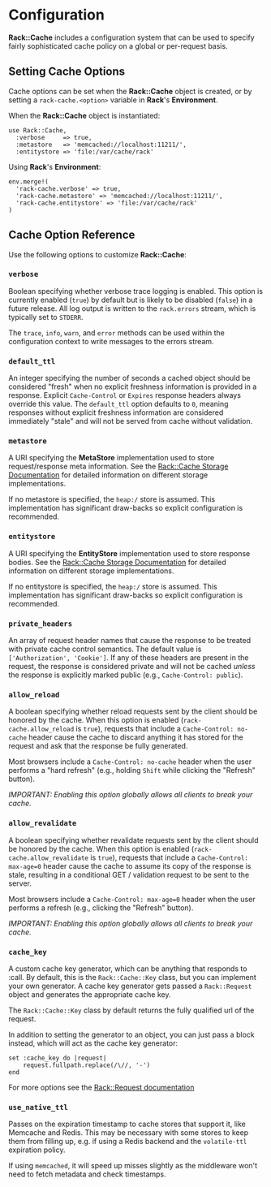 Configuration
=============

__Rack::Cache__ includes a configuration system that can be used to specify
fairly sophisticated cache policy on a global or per-request basis.

<a id='setopt'></a>

Setting Cache Options
---------------------

Cache options can be set when the __Rack::Cache__ object is created,
or by setting a `rack-cache.<option>` variable in __Rack__'s
__Environment__.

When the __Rack::Cache__ object is instantiated:

    use Rack::Cache,
      :verbose     => true,
      :metastore   => 'memcached://localhost:11211/',
      :entitystore => 'file:/var/cache/rack'

Using __Rack__'s __Environment__:

    env.merge!(
      'rack-cache.verbose' => true,
      'rack-cache.metastore' => 'memcached://localhost:11211/',
      'rack-cache.entitystore' => 'file:/var/cache/rack'
    )

<a id='options'></a>

Cache Option Reference
----------------------

Use the following options to customize __Rack::Cache__:

### `verbose`

Boolean specifying whether verbose trace logging is enabled. This option is
currently enabled (`true`) by default but is likely to be disabled (`false`) in
a future release. All log output is written to the `rack.errors` stream, which
is typically set to `STDERR`.

The `trace`, `info`, `warn`, and `error` methods can be used within the
configuration context to write messages to the errors stream.

### `default_ttl`

An integer specifying the number of seconds a cached object should be considered
"fresh" when no explicit freshness information is provided in a response.
Explicit `Cache-Control` or `Expires` response headers always override this
value. The `default_ttl` option defaults to `0`, meaning responses without
explicit freshness information are considered immediately "stale" and will not
be served from cache without validation.

### `metastore`

A URI specifying the __MetaStore__ implementation used to store request/response
meta information. See the [Rack::Cache Storage Documentation](storage.html)
for detailed information on different storage implementations.

If no metastore is specified, the `heap:/` store is assumed. This implementation
has significant draw-backs so explicit configuration is recommended.

### `entitystore`

A URI specifying the __EntityStore__ implementation used to store
response bodies. See the [Rack::Cache Storage Documentation](storage.html)
for detailed information on different storage implementations.

If no entitystore is specified, the `heap:/` store is assumed. This
implementation has significant draw-backs so explicit configuration is
recommended.

### `private_headers`

An array of request header names that cause the response to be treated with
private cache control semantics. The default value is `['Authorization', 'Cookie']`.
If any of these headers are present in the request, the response is considered
private and will not be cached _unless_ the response is explicitly marked public
(e.g., `Cache-Control: public`).

### `allow_reload`

A boolean specifying whether reload requests sent by the client should be
honored by the cache. When this option is enabled (`rack-cache.allow_reload`
is `true`), requests that include a `Cache-Control: no-cache` header cause
the cache to discard anything it has stored for the request and ask that the
response be fully generated.

Most browsers include a `Cache-Control: no-cache` header when the user performs
a "hard refresh" (e.g., holding `Shift` while clicking the "Refresh" button).

*IMPORTANT: Enabling this option globally allows all clients to break your cache.*

### `allow_revalidate`

A boolean specifying whether revalidate requests sent by the client should be
honored by the cache. When this option is enabled (`rack-cache.allow_revalidate`
is `true`), requests that include a `Cache-Control: max-age=0` header cause the
cache to assume its copy of the response is stale, resulting in a conditional
GET / validation request to be sent to the server.

Most browsers include a `Cache-Control: max-age=0` header when the user performs
a refresh (e.g., clicking the "Refresh" button).

*IMPORTANT: Enabling this option globally allows all clients to break your cache.*

### `cache_key`

A custom cache key generator, which can be anything that responds to :call.
By default, this is the `Rack::Cache::Key` class, but you can implement your own
generator. A cache key generator gets passed a `Rack::Request` object and generates
the appropriate cache key.

The `Rack::Cache::Key` class by default returns the fully qualified url of the request.

In addition to setting the generator to an object, you can just pass a block instead, 
which will act as the cache key generator:
	
	set :cache_key do |request|
		request.fullpath.replace(/\//, '-')
	end
	
For more options see the [Rack::Request documentation](http://rack.rubyforge.org/doc/classes/Rack/Request.html)

### `use_native_ttl`

Passes on the expiration timestamp to cache stores that support it, like
Memcache and Redis. This may be necessary with some stores to keep them from
filling up, e.g. if using a Redis backend and the `volatile-ttl` expiration
policy.

If using `memcached`, it will speed up misses slightly as the middleware won't
need to fetch metadata and check timestamps.

